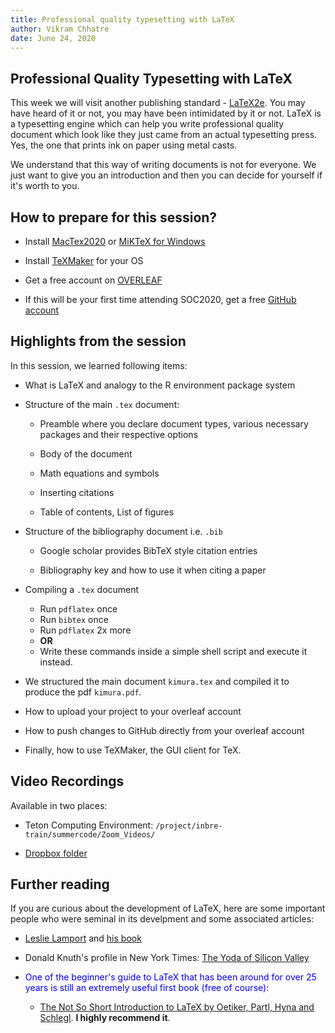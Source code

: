 ```yaml
---
title: Professional quality typesetting with LaTeX
author: Vikram Chhatre
date: June 24, 2020
---
```


## Professional Quality Typesetting with LaTeX

This week we will visit another publishing standard - [LaTeX2e](https://latex-project.org). You may have heard of it or not, you may have been intimidated by it or not. LaTeX is a typesetting engine which can help you write professional quality document which look like they just came from an actual typesetting press.  Yes, the one that prints ink on paper using metal casts.

We understand that this way of writing documents is not for everyone.  We just want to give you an introduction and then you can decide for yourself if it's worth to you.



## How to prepare for this session?


- Install [MacTex2020](https://tug.org/mactex/mactex-download.html) or [MiKTeX for Windows](https://miktex.org)

- Install [TeXMaker](https://www.xm1math.net/texmaker/) for your OS

- Get a free account on [OVERLEAF](https://overleaf.com)

- If this will be your first time attending SOC2020, get a free [GitHub account](https://github.com)



## Highlights from the session

In this session, we learned following items:

- What is LaTeX and analogy to the R environment package system

- Structure of the main ``.tex`` document: 

	- Preamble where you declare document types, various necessary packages and their respective options

	- Body of the document

	- Math equations and symbols

	- Inserting citations 

	- Table of contents, List of figures

- Structure of the bibliography document i.e. ``.bib``

	- Google scholar provides BibTeX style citation entries

	- Bibliography key and how to use it when citing a paper

- Compiling a ``.tex`` document

	- Run ``pdflatex`` once
	- Run ``bibtex`` once
	- Run ``pdflatex`` 2x more
	- **OR**
	- Write these commands inside a simple shell script and execute it instead.

- We structured the main document ``kimura.tex`` and compiled it to produce the pdf ``kimura.pdf``.

- How to upload your project to your overleaf account 

- How to push changes to GitHub directly from your overleaf account

- Finally, how to use TeXMaker, the GUI client for TeX.



## Video Recordings

Available in two places:

- Teton Computing Environment: ``/project/inbre-train/summercode/Zoom_Videos/``

- [Dropbox folder](https://www.dropbox.com/sh/y9qevigabrw786z/AABb8HH5N-nm_M5LfDPWjLG9a?dl=0)


## Further reading

If you are curious about the development of LaTeX, here are some important people who were seminal in its develpment and some associated articles:

- [Leslie Lamport](https://en.wikipedia.org/wiki/Leslie_Lamport) and [his book](https://www.amazon.com/LaTeX-Document-Preparation-System-2nd/dp/0201529831)

- Donald Knuth's profile in New York Times: [The Yoda of Silicon Valley](https://www.nytimes.com/2018/12/17/science/donald-knuth-computers-algorithms-programming.html) 

- <span style="color:blue">One of the beginner's guide to LaTeX that has been around for over 25 years is still an extremely useful first book (free of course):</span>
	
	- [The Not So Short Introduction to LaTeX by Oetiker, Partl, Hyna and Schlegl](https://tobi.oetiker.ch/lshort/lshort.pdf).  **I highly recommend it**.
